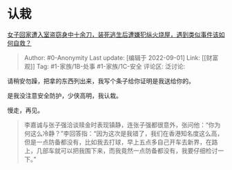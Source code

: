 # 认栽
[女子回家遭入室盗窃身中十余刀，装死逃生后遭嫌犯纵火烧屋，遇到类似事件该如何自救？](https://www.zhihu.com/question/551088712/answer/2655562271)

> Author: #0-Anonymity
> Last update: [编辑于 2022-09-01]
> Link: [[财富观]]
> Tag: #1-家族/1B-处事 #1-家族/1C-安全
> 评论区:
> 泛讨论:

请稍安勿躁，把拿的东西列出来，我写个条子给你证明是我送给你的。

是我没注意安全防护，少侠高明，我认栽。

慢走，再见。

> 李嘉诚与张子强洽谈赎金时表现镇静，连张子强都很意外，张问他：“你为何这么冷静？”李回答指：“因为这次是我错了，我们在香港知名度这么高，但是一点防备都没有，比如我去打球，早上五点多自己开车去新界，在路上，几部车就可以把我围下来，而我竟然一点防备都没有，我要仔细检讨一下。”
